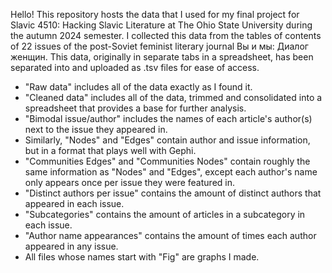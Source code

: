 Hello! This repository hosts the data that I used for my final project for Slavic 4510: Hacking Slavic Literature at The Ohio State University during the autumn 2024 semester. I collected this data from the tables of contents of 22 issues of the post-Soviet feminist literary journal Вы и мы: Диалог женщин. This data, originally in separate tabs in a spreadsheet, has been separated into and uploaded as .tsv files for ease of access.
- "Raw data" includes all of the data exactly as I found it.
- "Cleaned data" includes all of the data, trimmed and consolidated into a spreadsheet that provides a base for further analysis.
- "Bimodal issue/author" includes the names of each article's author(s) next to the issue they appeared in.
- Similarly, "Nodes" and "Edges" contain author and issue information, but in a format that plays well with Gephi.
- "Communities Edges" and "Communities Nodes" contain roughly the same information as "Nodes" and "Edges", except each author's name only appears once per issue they were featured in.
- "Distinct authors per issue" contains the amount of distinct authors that appeared in each issue.
- "Subcategories" contains the amount of articles in a subcategory in each issue.
- "Author name appearances" contains the amount of times each author appeared in any issue.
- All files whose names start with "Fig" are graphs I made.

